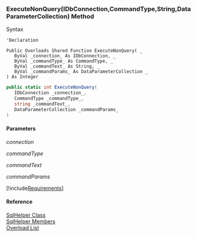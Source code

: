 ﻿### ExecuteNonQuery(IDbConnection,CommandType,String,DataParameterCollection) Method

Syntax

```vbnet
'Declaration

Public Overloads Shared Function ExecuteNonQuery( _
   ByVal _connection_ As IDbConnection, _
   ByVal _commandType_ As CommandType, _
   ByVal _commandText_ As String, _
   ByVal _commandParams_ As DataParameterCollection _
) As Integer
```

```csharp
public static int ExecuteNonQuery( 
   IDbConnection _connection_,
   CommandType _commandType_,
   string _commandText_,
   DataParameterCollection _commandParams_
)
```

#### Parameters

_connection_

_commandType_

_commandText_

_commandParams_

[!include[Requirements](../partials/requirements.md)]

#### Reference

[SqlHelper Class](FChoice.Common~FChoice.Common.Data.SqlHelper.md)  
[SqlHelper Members](FChoice.Common~FChoice.Common.Data.SqlHelper_members.md)  
[Overload List](FChoice.Common~FChoice.Common.Data.SqlHelper~ExecuteNonQuery.md)